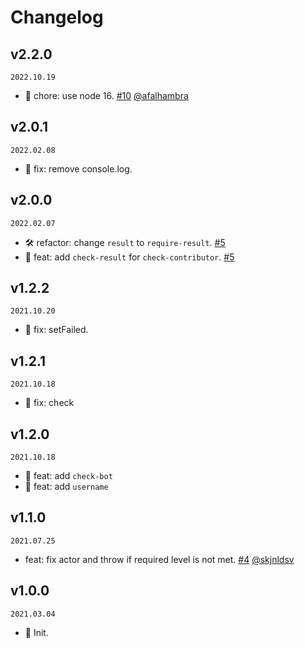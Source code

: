 <!--
🐞 Bug fix
🚀 New feature
💄 Perf
📝 Docs
⚡️ Code style
🛠 refactor
-->

# Changelog

## v2.2.0

`2022.10.19`

- 💄 chore: use node 16. [#10](https://github.com/actions-cool/check-user-permission/pull/10) [@afalhambra](https://github.com/afalhambra)

## v2.0.1

`2022.02.08`

- 🐞 fix: remove console.log.

## v2.0.0

`2022.02.07`

- 🛠 refactor: change `result` to `require-result`. [#5](https://github.com/actions-cool/check-user-permission/pull/5)
- 🚀 feat: add `check-result` for `check-contributor`. [#5](https://github.com/actions-cool/check-user-permission/pull/5)

## v1.2.2

`2021.10.20`

- 🐞 fix: setFailed.

## v1.2.1

`2021.10.18`

- 🐞 fix: check

## v1.2.0

`2021.10.18`

- 🚀 feat: add `check-bot`
- 🚀 feat: add `username`

## v1.1.0

`2021.07.25`

- feat: fix actor and throw if required level is not met. [#4](https://github.com/actions-cool/check-user-permission/pull/4) [@skjnldsv](https://github.com/skjnldsv)

## v1.0.0

`2021.03.04`

- 🎉 Init.
